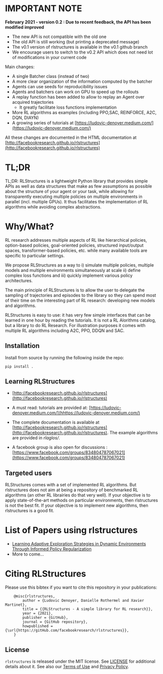 # IMPORTANT NOTE

**February 2021 - version 0.2 : Due to recent feedback, the API has been modified improved**

* The new API is not compatible with the old one
* The old API is still working (but printing a deprecated message)
* The v0.1 version of rlstructures is available in the v0.1 github branch
* We encourage users to switch to the v0.2 API which does not need lot of modifications in your current code

Main changes:
* A single Batcher class (instead of two)
* A more clear organization of the information computed by the batcher
* Agents can use seeds for reproducibility issues
* Agents and batchers can work on GPU to speed up the rollouts
* A replay function has been added to allow to replay an Agent over acquired trajectories
  * It greatly facilitate loss functions implementation
* More RL algorithms as examples (including PPO,SAC, REINFORCE, A2C, DQN, DIAYN)
* A growing series of tutorials at [https://ludovic-denoyer.medium.com/](https://ludovic-denoyer.medium.com/)

All these changes are documented in the HTML documentation at [http://facebookresearch.github.io/rlstructures](http://facebookresearch.github.io/rlstructures)


# TL;DR

TL;DR: RLStructures is a lightweight Python library that provides simple APIs as well as data structures that make as few assumptions as possible about the structure of your agent or your task, while allowing for transparently executing multiple policies on multiple environments in parallel (incl. multiple GPUs). It thus facilitates the implementation of RL algorithms while avoiding complex abstractions.

# Why/What?

RL research addresses multiple aspects of RL like hierarchical policies, option-based policies, goal-oriented policies, structured input/output spaces, transformer-based policies, etc. while many available tools are specific to particular settings.

We propose RLStructures as a way to i) simulate multiple policies, multiple models and multiple environments simultaneously at scale ii) define complex loss functions and iii) quickly implement various policy architectures.

The main principle of RLStructures is to allow the user to delegate the sampling of trajectories and episodes to the library so they can spend most of their time on the interesting part of RL research: developing new models and algorithms.

RLStructures is easy to use: it has very few simple interfaces that can be learned in one hour by reading the tutorials. It is not a RL Alorithms catalog, but a library to do RL Research. For illustration purposes it comes with multiple RL algorithms including A2C, PPO, DDQN and SAC.

## Installation

Install from source by running the following inside the repo:
```
pip install .
```

## Learning RLStructures

* [http://facebookresearch.github.io/rlstructures](http://facebookresearch.github.io/rlstructures)

* A must read: tutorials are provided at: [https://ludovic-denoyer.medium.com/](hhttps://ludovic-denoyer.medium.com/)

* The complete documentation is available at [http://facebookresearch.github.io/rlstructures](http://facebookresearch.github.io/rlstructures). The example algorithms are provided in *rlaglos/*.

* A facebook group is also open for discussions : [https://www.facebook.com/groups/834804787067021](https://www.facebook.com/groups/834804787067021)

## Targeted users

RLStructures comes with a set of implemented RL algorithms. But rlstructures does not aim at being a repository of benchmarked RL algorithms (an other RL librairies do that very well). If your objective is to apply state-of-the-art methods on particular environments, then rlstructures is not the best fit. If your objective is to implement new algorithms, then rlstructures is a good fit.

# List of Papers using rlstructures

* [Learning Adaptive Exploration Strategies in Dynamic Environments Through Informed Policy Regularization](https://arxiv.org/abs/2005.02934)
* More to come...


# Citing RLStructures

Please use this bibtex if you want to cite this repository in your publications:

```
    @misc{rlstructures,
        author = {Ludovic Denoyer, Danielle Rothermel and Xavier Martinet},
        title = {{RLStructures - A simple library for RL research}},
        year = {2021},
        publisher = {GitHub},
        journal = {GitHub repository},
        howpublished = {\url{https://gitHub.com/facebookresearch/rlstructures}},
    }

```

## License

`rlstructures` is released under the MIT license. See [LICENSE](LICENSE) for additional details about it.
See also our [Terms of Use](https://opensource.facebook.com/legal/terms) and [Privacy Policy](https://opensource.facebook.com/legal/privacy).
